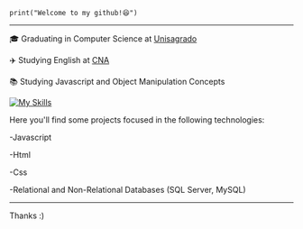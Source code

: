 
<code>print("Welcome to my github!😆")</code>
<hr>

<p>🎓 Graduating in Computer Science at <a href="https://unisagrado.edu.br" target = "-blank" rel = "external">Unisagrado</a></p>
<p>✈️ Studying English at <a href="https://www.cna.com.br" target = "-blank" rel = "external">CNA</a></p>
<p>📚 Studying Javascript and Object Manipulation Concepts</p>


[![My Skills](https://skillicons.dev/icons?i=javascript,html,css)](https://skillicons.dev)

Here you'll find some projects focused in the following technologies:
<p>-Javascript</p>
<p>-Html</p>
<p>-Css</p>
<p>-Relational and Non-Relational Databases (SQL Server, MySQL)</p>

<hr>

Thanks :)
